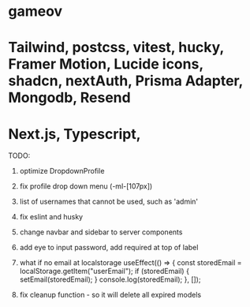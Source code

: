 # gameov

# Tailwind, postcss, vitest, hucky, Framer Motion, Lucide icons, shadcn, nextAuth, Prisma Adapter, Mongodb, Resend
# Next.js, Typescript, 


TODO:
1) optimize DropdownProfile
2) fix profile drop down menu (-ml-[107px]) 
3) list of usernames that cannot be used, such as 'admin'
4) fix eslint and husky
5) change navbar and sidebar to server components
6) add eye to input password, add required at top of label

7) what if no email at localstorage   useEffect(() => {
    const storedEmail = localStorage.getItem("userEmail");
    if (storedEmail) {
      setEmail(storedEmail);
    }
    console.log(storedEmail);
  }, []);

  8) fix cleanup function - so it will delete all expired models